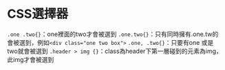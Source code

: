 
# CSS選擇器


`.one .two{}`：one裡面的two才會被選到
`.one.two{}`：只有同時擁有.one.tw的會被選到，例如`<div class="one two box">`
`.one, .two{}`：只要有one 或是 two就會被選到
`.header > img {}`：class為header下第一層碰到的元素為img，此img才會被選到